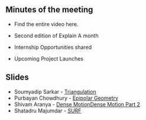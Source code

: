 ## Minutes of the meeting
- Find the entire video here.

- Second edition of Explain A month
- Internship Opportunities shared
- Upcoming Project Launches

## Slides

- Soumyadip Sarkar - [Triangulation](https://github.com/IEM-Computer-Vision/Meetups/blob/master/local/data/Triangulation_ppt.pptx?raw=true)
- Purbayan Chowdhury - [Epipolar Geometry](https://docs.google.com/presentation/d/1u0boGOqtxqJhwA8-IwB9J6Ii-1O4Wr4spN9MsFt3a2k/edit?usp=sharing)
- Shivam Aranya - [Dense Motion](https://github.com/IEM-Computer-Vision/Meetups/blob/master/local/data/Dense_Motion0.pdf)[Dense Motion Part 2](https://github.com/IEM-Computer-Vision/Meetups/blob/master/local/data/Dense_Motion1.pdf)
- Shatadru Majumdar - [SURF]()
